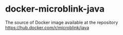 # docker-microblink-java

The source of Docker image available at the repository https://hub.docker.com/r/microblink/java